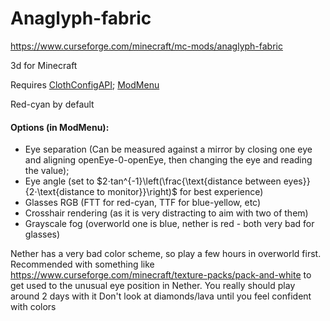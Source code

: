 # Anaglyph-fabric
https://www.curseforge.com/minecraft/mc-mods/anaglyph-fabric

3d for Minecraft

Requires [ClothConfigAPI](https://www.curseforge.com/minecraft/mc-mods/cloth-config); [ModMenu](https://www.curseforge.com/minecraft/mc-mods/modmenu)

Red-cyan by default

#### Options (in ModMenu):


- Eye separation (Can be measured against a mirror by closing one eye and aligning openEye-0-openEye, then changing the eye and reading the value);
- Eye angle (set to $2⋅tan^{-1}\left(\frac{\text{distance between eyes}}{2⋅\text{distance to monitor}}\right)$ for best experience)
- Glasses RGB (FTT for red-cyan, TTF for blue-yellow, etc)
- Crosshair rendering (as it is very distracting to aim with two of them)
- Grayscale fog (overworld one is blue, nether is red - both very bad for glasses) 


Nether has a very bad color scheme, so play a few hours in overworld first.
Recommended with something like https://www.curseforge.com/minecraft/texture-packs/pack-and-white to get used to the unusual eye position in Nether. You really should play around 2 days with it
Don't look at diamonds/lava until you feel confident with colors

